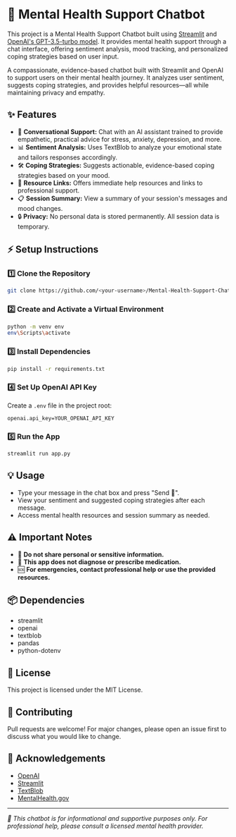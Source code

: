 
# 🧠 Mental Health Support Chatbot

This project is a Mental Health Support Chatbot built using [Streamlit](https://streamlit.io/) and [OpenAI's GPT-3.5-turbo model](https://platform.openai.com/docs/models/gpt-3-5-turbo). It provides mental health support through a chat interface, offering sentiment analysis, mood tracking, and personalized coping strategies based on user input.

A compassionate, evidence-based chatbot built with Streamlit and OpenAI to support users on their mental health journey. It analyzes user sentiment, suggests coping strategies, and provides helpful resources—all while maintaining privacy and empathy.


## ✨ Features
- 💬 **Conversational Support:** Chat with an AI assistant trained to provide empathetic, practical advice for stress, anxiety, depression, and more.
- 📊 **Sentiment Analysis:** Uses TextBlob to analyze your emotional state and tailors responses accordingly.
- 🛠️ **Coping Strategies:** Suggests actionable, evidence-based coping strategies based on your mood.
- 🔗 **Resource Links:** Offers immediate help resources and links to professional support.
- 📋 **Session Summary:** View a summary of your session's messages and mood changes.
- 🔒 **Privacy:** No personal data is stored permanently. All session data is temporary.


## ⚡ Setup Instructions


### 1️⃣ Clone the Repository
```bash
git clone https://github.com/<your-username>/Mental-Health-Support-Chatbot.git
```


### 2️⃣ Create and Activate a Virtual Environment
```bash
python -m venv env
env\Scripts\activate
```


### 3️⃣ Install Dependencies
```bash
pip install -r requirements.txt
```


### 4️⃣ Set Up OpenAI API Key
Create a `.env` file in the project root:
```
openai.api_key=YOUR_OPENAI_API_KEY
```


### 5️⃣ Run the App
```bash
streamlit run app.py
```


## 💡 Usage
- Type your message in the chat box and press "Send 🚀".
- View your sentiment and suggested coping strategies after each message.
- Access mental health resources and session summary as needed.


## ⚠️ Important Notes
- 🚫 **Do not share personal or sensitive information.**
- 💊 **This app does not diagnose or prescribe medication.**
- 🆘 **For emergencies, contact professional help or use the provided resources.**


## 📦 Dependencies
- streamlit
- openai
- textblob
- pandas
- python-dotenv


## 📄 License
This project is licensed under the MIT License.


## 🤝 Contributing
Pull requests are welcome! For major changes, please open an issue first to discuss what you would like to change.


## 🙏 Acknowledgements
- [OpenAI](https://openai.com/)
- [Streamlit](https://streamlit.io/)
- [TextBlob](https://textblob.readthedocs.io/en/dev/)
- [MentalHealth.gov](https://www.mentalhealth.gov/)


---

*🤖 This chatbot is for informational and supportive purposes only. For professional help, please consult a licensed mental health provider.*

